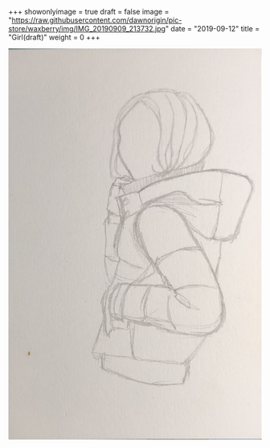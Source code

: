 +++
showonlyimage = true 
draft = false 
image = "https://raw.githubusercontent.com/dawnorigin/pic-store/waxberry/img/IMG_20190909_213732.jpg" 
date = "2019-09-12" 
title = "Girl(draft)" 
weight = 0 
+++

![drawing](https://raw.githubusercontent.com/dawnorigin/pic-store/waxberry/img/IMG_20190909_213732.jpg)  
